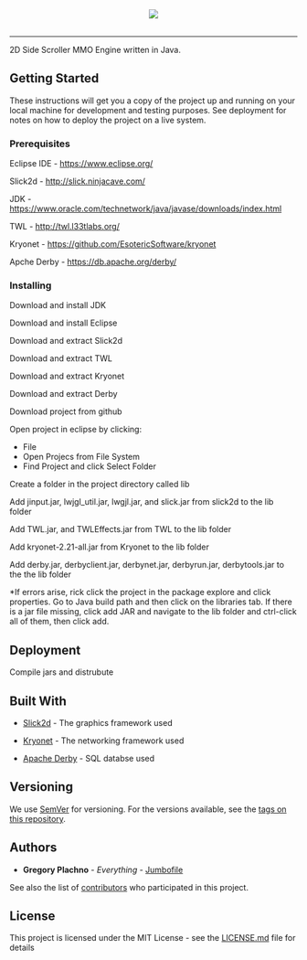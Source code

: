 <div align="center">
  <img src="https://i.imgur.com/ZM4KTZG.png"><br><br>
</div>

-----------------

2D Side Scroller MMO Engine written in Java.

## Getting Started

These instructions will get you a copy of the project up and running on your local machine for development and testing purposes. See deployment for notes on how to deploy the project on a live system.

### Prerequisites

Eclipse IDE - https://www.eclipse.org/

Slick2d     - http://slick.ninjacave.com/

JDK         - https://www.oracle.com/technetwork/java/javase/downloads/index.html

TWL         - http://twl.l33tlabs.org/

Kryonet     - https://github.com/EsotericSoftware/kryonet

Apche Derby - https://db.apache.org/derby/

### Installing

Download and install JDK

Download and install Eclipse

Download and extract Slick2d

Download and extract TWL

Download and extract Kryonet

Download and extract Derby

Download project from github

Open project in eclipse by clicking:
  * File
  * Open Projecs from File System
  * Find Project and click Select Folder
  
Create a folder in the project directory called lib

Add jinput.jar, lwjgl_util.jar, lwgjl.jar, and slick.jar from slick2d to the lib folder

Add TWL.jar, and TWLEffects.jar from TWL to the lib folder

Add kryonet-2.21-all.jar from Kryonet to the lib folder

Add derby.jar, derbyclient.jar, derbynet.jar, derbyrun.jar, derbytools.jar to the the lib folder

*If errors arise, rick click the project in the package explore and click properties. Go to Java build path and then click on the libraries tab. If there is a jar file missing, click add JAR and navigate to the lib folder and ctrl-click all of them, then click add.

## Deployment

Compile jars and distrubute

## Built With

* [Slick2d](http://slick.ninjacave.com/) - The graphics framework used

* [Kryonet](https://github.com/EsotericSoftware/kryonet) - The networking framework used

* [Apache Derby](https://db.apache.org/derby/) - SQL databse used

## Versioning

We use [SemVer](http://semver.org/) for versioning. For the versions available, see the [tags on this repository](https://github.com/your/project/tags). 

## Authors

* **Gregory Plachno** - *Everything* - [Jumbofile](https://github.com/Jumbofile)

See also the list of [contributors](https://github.com/your/project/contributors) who participated in this project.

## License

This project is licensed under the MIT License - see the [LICENSE.md](LICENSE.md) file for details

